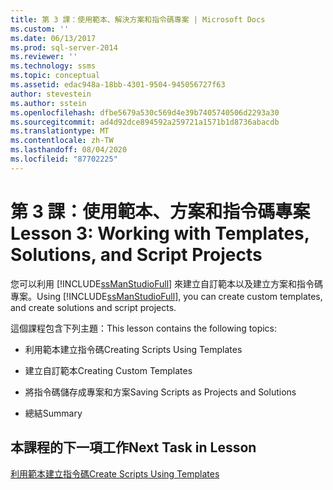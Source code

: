 ```yaml
---
title: 第 3 課：使用範本、解決方案和指令碼專案 | Microsoft Docs
ms.custom: ''
ms.date: 06/13/2017
ms.prod: sql-server-2014
ms.reviewer: ''
ms.technology: ssms
ms.topic: conceptual
ms.assetid: edac948a-18bb-4301-9504-945056727f63
author: stevestein
ms.author: sstein
ms.openlocfilehash: dfbe5679a530c569d4e39b7405740506d2293a30
ms.sourcegitcommit: ad4d92dce894592a259721a1571b1d8736abacdb
ms.translationtype: MT
ms.contentlocale: zh-TW
ms.lasthandoff: 08/04/2020
ms.locfileid: "87702225"
---
```

# <a name="lesson-3-working-with-templates-solutions-and-script-projects"></a><span data-ttu-id="c9edc-102">第 3 課：使用範本、方案和指令碼專案</span><span class="sxs-lookup"><span data-stu-id="c9edc-102">Lesson 3: Working with Templates, Solutions, and Script Projects</span></span>
  <span data-ttu-id="c9edc-103">您可以利用 [!INCLUDE[ssManStudioFull](../../includes/ssmanstudiofull-md.md)] 來建立自訂範本以及建立方案和指令碼專案。</span><span class="sxs-lookup"><span data-stu-id="c9edc-103">Using [!INCLUDE[ssManStudioFull](../../includes/ssmanstudiofull-md.md)], you can create custom templates, and create solutions and script projects.</span></span>  
  
 <span data-ttu-id="c9edc-104">這個課程包含下列主題：</span><span class="sxs-lookup"><span data-stu-id="c9edc-104">This lesson contains the following topics:</span></span>  
  
-   <span data-ttu-id="c9edc-105">利用範本建立指令碼</span><span class="sxs-lookup"><span data-stu-id="c9edc-105">Creating Scripts Using Templates</span></span>  
  
-   <span data-ttu-id="c9edc-106">建立自訂範本</span><span class="sxs-lookup"><span data-stu-id="c9edc-106">Creating Custom Templates</span></span>  
  
-   <span data-ttu-id="c9edc-107">將指令碼儲存成專案和方案</span><span class="sxs-lookup"><span data-stu-id="c9edc-107">Saving Scripts as Projects and Solutions</span></span>  
  
-   <span data-ttu-id="c9edc-108">總結</span><span class="sxs-lookup"><span data-stu-id="c9edc-108">Summary</span></span>  
  
## <a name="next-task-in-lesson"></a><span data-ttu-id="c9edc-109">本課程的下一項工作</span><span class="sxs-lookup"><span data-stu-id="c9edc-109">Next Task in Lesson</span></span>  
 [<span data-ttu-id="c9edc-110">利用範本建立指令碼</span><span class="sxs-lookup"><span data-stu-id="c9edc-110">Create Scripts Using Templates</span></span>](lesson-3-1-create-scripts-using-templates.md)  
  
  
